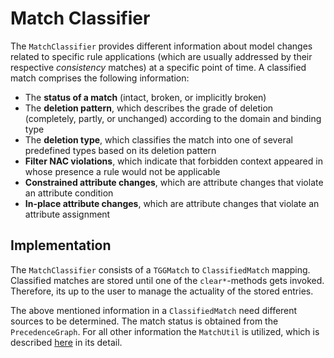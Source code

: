 # Match Classifier

The `MatchClassifier` provides different information about model changes related to specific rule applications (which are usually addressed by their respective *consistency* matches) at a specific point of time. A classified match comprises the following information:

* The **status of a match** (intact, broken, or implicitly broken)
* The **deletion pattern**, which describes the grade of deletion (completely, partly, or unchanged) according to the domain and binding type
* The **deletion type**, which classifies the match into one of several predefined types based on its deletion pattern
* **Filter NAC violations**, which indicate that forbidden context appeared in whose presence a rule would not be applicable
* **Constrained attribute changes**, which are attribute changes that violate an attribute condition
* **In-place attribute changes**, which are attribute changes that violate an attribute assignment

## Implementation

The `MatchClassifier` consists of a `TGGMatch` to `ClassifiedMatch` mapping. Classified matches are stored until one of the `clear*`-methods gets invoked. Therefore, its up to the user to manage the actuality of the stored entries.

The above mentioned information in a `ClassifiedMatch` need different sources to be determined. The match status is obtained from the `PrecedenceGraph`. For all other information the `MatchUtil` is utilized, which is described [here](07-match-util.md) in its detail.
